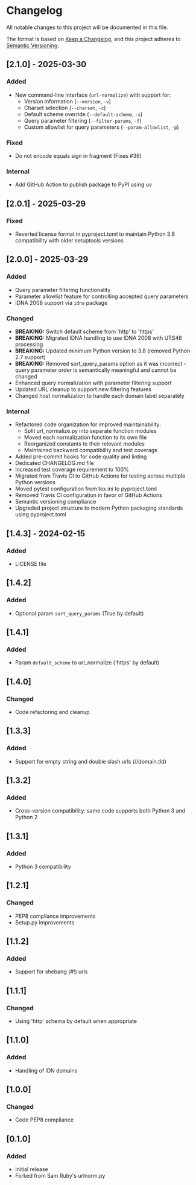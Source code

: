 # Changelog

All notable changes to this project will be documented in this file.

The format is based on [Keep a Changelog](https://keepachangelog.com/en/1.0.0/),
and this project adheres to [Semantic Versioning](https://semver.org/spec/v2.0.0.html).

## [2.1.0] - 2025-03-30

### Added

- New command-line interface (`url-normalize`) with support for:
  - Version information (`--version`, `-v`)
  - Charset selection (`--charset`, `-c`)
  - Default scheme override (`--default-scheme`, `-s`)
  - Query parameter filtering (`--filter-params`, `-f`)
  - Custom allowlist for query parameters (`--param-allowlist`, `-p`)

### Fixed

- Do not encode equals sign in fragment (Fixes #36)

### Internal

- Add GitHub Action to publish package to PyPI using uv

## [2.0.1] - 2025-03-29

### Fixed

- Reverted license format in pyproject.toml to maintain Python 3.8 compatibility with older setuptools versions

## [2.0.0] - 2025-03-29

### Added

- Query parameter filtering functionality
- Parameter allowlist feature for controlling accepted query parameters
- IDNA 2008 support via `idna` package

### Changed

- **BREAKING:** Switch default scheme from 'http' to 'https'
- **BREAKING:** Migrated IDNA handling to use IDNA 2008 with UTS46 processing
- **BREAKING:** Updated minimum Python version to 3.8 (removed Python 2.7 support)
- **BREAKING:** Removed sort_query_params option as it was incorrect - query parameter order is semantically meaningful and cannot be changed
- Enhanced query normalization with parameter filtering support
- Updated URL cleanup to support new filtering features
- Changed host normalization to handle each domain label separately

### Internal

- Refactored code organization for improved maintainability:
  - Split url_normalize.py into separate function modules
  - Moved each normalization function to its own file
  - Reorganized constants to their relevant modules
  - Maintained backward compatibility and test coverage
- Added pre-commit hooks for code quality and linting
- Dedicated CHANGELOG.md file
- Increased test coverage requirement to 100%
- Migrated from Travis CI to GitHub Actions for testing across multiple Python versions
- Moved pytest configuration from tox.ini to pyproject.toml
- Removed Travis CI configuration in favor of GitHub Actions
- Semantic versioning compliance
- Upgraded project structure to modern Python packaging standards using pyproject.toml

## [1.4.3] - 2024-02-15

### Added

- LICENSE file

## [1.4.2]

### Added

- Optional param `sort_query_params` (True by default)

## [1.4.1]

### Added

- Param `default_scheme` to url_normalize ('https' by default)

## [1.4.0]

### Changed

- Code refactoring and cleanup

## [1.3.3]

### Added

- Support for empty string and double slash urls (//domain.tld)

## [1.3.2]

### Added

- Cross-version compatibility: same code supports both Python 3 and Python 2

## [1.3.1]

### Added

- Python 3 compatibility

## [1.2.1]

### Changed

- PEP8 compliance improvements
- Setup.py improvements

## [1.1.2]

### Added

- Support for shebang (#!) urls

## [1.1.1]

### Changed

- Using 'http' schema by default when appropriate

## [1.1.0]

### Added

- Handling of IDN domains

## [1.0.0]

### Changed

- Code PEP8 compliance

## [0.1.0]

### Added

- Initial release
- Forked from Sam Ruby's urlnorm.py

